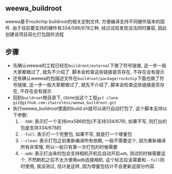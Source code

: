 ## weewa_buildroot

weewa基于rockchip buildroot的相关定制文件, 方便编译支持不同硬件版本的固件. 由于目前要支持的硬件有334/586/678三种, 经过试验发现没法同时兼容, 因此创建该项目简化打包固件流程

## 步骤

* 先确认weewa的工程已经在`buildroot/external`下做了符号链接, 这一步一般大家都做过了, 就先不介绍了. 脚本会检查这些链接是否存在, 不存在会有提示
* 还有确认weewa的包描述文件在`buildroot/package/rockchip`下面也做了符号链接, 这一步一般大家都做过了, 就先不介绍了. 脚本会检查这些链接是否存在, 不存在会有提示
* 回到`buildroot`根目录下, clone出这个工程`git clone git@github.com:ztwireless/weewa_buildroot.git`
* 执行weewa_buildroot里面的build.sh就可以进行自动打包了, 这个脚本支持以下参数:
	1. `--586`: 表示打一个支持imx586的包(不支持334/678), 如果不写, 则打出的包是支持334/678的
	2. `--full`: 表示打一个完整包, 如果不写, 就是打一个增量包
	3. `--clean`: 表示打包之前重新编译所有依赖, 一般不需要这个, 因为重新编译所有非常慢, 所以一般只有第一次打包的时候需要
	4. `--adb`: 表示打出来的包会支持相机开机后自动开启`adb`, 测试的时候需要这个, 不然刷机之后不太方便用adb连接相机. 这个标志应该需要和`--full`同时使用, 我没测过, 估计是这样, 因为增量包估计不会更新这部分内容.
